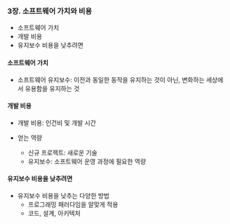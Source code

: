 ### 3장. 소프트웨어 가치와 비용
- 소프트웨어 가치
- 개발 비용
- 유지보수 비용을 낮추려면

#### 소프트웨어 가치
- 소프트웨어 유지보수: 이전과 동일한 동작을 유지하는 것이 아닌, 변화하는 세상에서 유용함을 유지하는 것

#### 개발 비용
- 개발 비용: 인건비 및 개발 시간

- 얻는 역량
  - 신규 프로젝트: 새로운 기술
  - 유지보수: 소프트웨어 운영 과정에 필요한 역량 

#### 유지보수 비용을 낮추려면
- 유지보수 비용을 낮추는 다양한 방법
  - 프로그래밍 패러다임을 알맞게 적용
  - 코드, 설계, 아키텍처 
